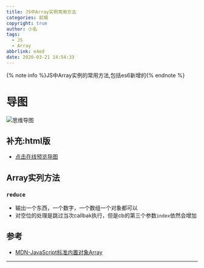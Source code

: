 ```yaml
---
title: JS中Array实例常用方法
categories: 前端
copyright: true
author: 小名
tags:
  - JS
  - Array
abbrlink: e4ed
date: 2020-03-21 14:54:33
---
```


{% note info %}JS中Array实例的常用方法,包括es6新增的{% endnote %}

<!-- more -->

# 导图
![思维导图](https://cdn.llow22.com/picture/hexo_picture/ARRAY%E5%AF%B9%E8%B1%A1%EF%BC%88%E5%AE%9E%E5%88%97%EF%BC%89%E5%B8%B8%E7%94%A8%E6%96%B9%E6%B3%95.png)

## 补充:html版

- [点击在线预览导图](https://cdn.llow22.com/picture/hexo_picture/ARRAY%E5%AF%B9%E8%B1%A1%EF%BC%88%E5%AE%9E%E5%88%97%EF%BC%89%E5%B8%B8%E7%94%A8%E6%96%B9%E6%B3%95%20(2).html)

## Array实列方法

### `reduce`
- 输出一个东西，一个数字，一个数组一个对象都可以
- 对空位的处理是跳过当次callbak执行，但是cb的第三个参数`index`依然会增加

## 参考
- [MDN-JavaScript标准内置对象Array](https://developer.mozilla.org/zh-CN/docs/Web/JavaScript/Reference/Global_Objects/Array)
---

